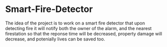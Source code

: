 # Smart-Fire-Detector

The idea of the project is to work on a smart fire detector that upon detecting fire it will notify both the owner of the alarm, and the nearest firestation so that the reponse time will be decreased, property damage will decrease, and potenially lives can be saved too.
